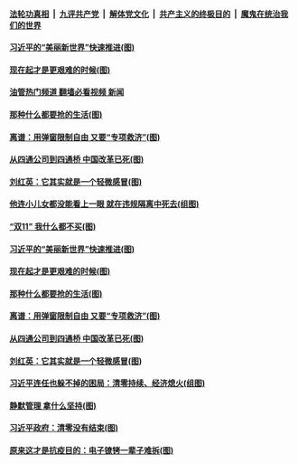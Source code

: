 ####  [法轮功真相](../../../../basic/blob/master/README.md?t=11150131) &nbsp;|&nbsp; [九评共产党](../../../../9ping.md/blob/master/README.md?t=11150131) &nbsp;|&nbsp; [解体党文化](../../../../jtdwh.md/blob/master/README.md?t=11150131)  &nbsp;|&nbsp; [共产主义的终极目的](../../../../gczydzjmd.md/blob/master/README.md?t=11150131) &nbsp;|&nbsp; [魔鬼在统治我们的世界](../../../../mgztzwmdsj.md/blob/master/README.md?t=11150131) 

#### [习近平的“美丽新世界”快速推进(图)](../pages/p4/1021635.md?t=11150131) 

#### [现在起才是更艰难的时候(图)](../pages/p4/1021564.md?t=11150131) 

#### [油管热门频道 翻墙必看视频 新闻](http://129.146.143.75:81/youtube.html?11150131)

#### [那种什么都要抢的生活(图)](../pages/p4/1021557.md?t=11150131) 

#### [离谱：用弹窗限制自由 又要“专项救济”(图)](../pages/p4/1021561.md?t=11150131) 

#### [从四通公司到四通桥 中国改革已死(图)](../pages/p4/1021560.md?t=11150131) 

#### [刘红英：它其实就是一个轻微感冒(图)](../pages/p4/1021501.md?t=11150131) 



#### [他连小儿女都没能看上一眼 就在违规隔离中死去(组图)](../pages/p4/1021644.md?t=11150131) 

#### [“双11” 我什么都不买(图)](../pages/p4/1021643.md?t=11150131) 

#### [习近平的“美丽新世界”快速推进(图)](../pages/p4/1021635.md?t=11150131) 





#### [现在起才是更艰难的时候(图)](../pages/p4/1021564.md?t=11150131) 

#### [那种什么都要抢的生活(图)](../pages/p4/1021557.md?t=11150131) 

#### [离谱：用弹窗限制自由 又要“专项救济”(图)](../pages/p4/1021561.md?t=11150131) 

#### [从四通公司到四通桥 中国改革已死(图)](../pages/p4/1021560.md?t=11150131) 

#### [刘红英：它其实就是一个轻微感冒(图)](../pages/p4/1021501.md?t=11150131) 

#### [习近平连任也躲不掉的困局：清零持续、经济熄火(组图)](../pages/p4/1021502.md?t=11150131) 

#### [静默管理 拿什么坚持(图)](../pages/p4/1021500.md?t=11150131) 

#### [习近平政府：清零没有结束(图)](../pages/p4/1021499.md?t=11150131) 



#### [原来这才是抗疫目的：电子镣铐一辈子难拆(图)](../pages/p4/1021410.md?t=11150131) 

<img src='http://gfw-breaker.win/goodnews/indexes/p4.md' width='0px' height='0px'/>
